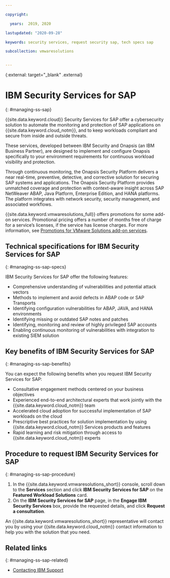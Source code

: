```yaml
---

copyright:

  years:  2019, 2020

lastupdated: "2020-09-28"

keywords: security services, request security sap, tech specs sap

subcollection: vmwaresolutions


---
```


{:external: target="_blank" .external}

# IBM Security Services for SAP
{: #managing-ss-sap}

{{site.data.keyword.cloud}} Security Services for SAP offer a cybersecurity solution to automate the monitoring and protection of SAP applications on {{site.data.keyword.cloud_notm}}, and to keep workloads compliant and secure from inside and outside threats.

These services, developed between IBM Security and Onapsis (an IBM Business Partner), are designed to implement and configure Onapsis specifically to your environment requirements for continuous workload visibility and protection.

Through continuous monitoring, the Onapsis Security Platform delivers a near real-time, preventive, detective, and corrective solution for securing SAP systems and applications. The Onapsis Security Platform provides unmatched coverage and protection with context-aware insight across SAP NetWeaver ABAP, Java Platform, Enterprise Edition, and HANA platforms. The platform integrates with network security, security management, and associated workflows.

{{site.data.keyword.vmwaresolutions_full}} offers promotions for some add-on services. Promotional pricing offers a number of months free of charge for a service’s licenses, if the service has license charges. For more information, see [Promotions for VMware Solutions add-on services](/docs/vmwaresolutions?topic=vmwaresolutions-vc_addingremovingservices#vc_addingremovingservices-service-promotions).

## Technical specifications for IBM Security Services for SAP
{: #managing-ss-sap-specs}

IBM Security Services for SAP offer the following features:
* Comprehensive understanding of vulnerabilities and potential attack vectors
* Methods to implement and avoid defects in ABAP code or SAP Transports
* Identifying configuration vulnerabilities for ABAP, JAVA, and HANA environments
* Identifying missing or outdated SAP notes and patches 
* Identifying, monitoring and review of highly privileged SAP accounts
* Enabling continuous monitoring of vulnerabilities with integration to existing SIEM solution

## Key benefits of IBM Security Services for SAP
{: #managing-ss-sap-benefits}

You can expect the following benefits when you request IBM Security Services for SAP:
* Consultative engagement methods centered on your business objectives
* Experienced end-to-end architectural experts that work jointly with the {{site.data.keyword.cloud_notm}} team
* Accelerated cloud adoption for successful implementation of SAP workloads on the cloud
* Prescriptive best practices for solution implementation by using {{site.data.keyword.cloud_notm}} Services products and features
* Rapid learning and risk mitigation through access to {{site.data.keyword.cloud_notm}} experts

## Procedure to request IBM Security Services for SAP
{: #managing-ss-sap-procedure}

1. In the {{site.data.keyword.vmwaresolutions_short}} console, scroll down to the **Services** section and click **IBM Security Services for SAP** on the **Featured Workload Solutions** card.
2. On the **IBM Security Services for SAP** page, in the **Engage IBM Security Services** box, provide the requested details, and click **Request a consultation**.

  An {{site.data.keyword.vmwaresolutions_short}} representative will contact you by using your {{site.data.keyword.cloud_notm}} contact information to help you with the solution that you need.

## Related links
{: #managing-ss-sap-related}

* [Contacting IBM Support](/docs/vmwaresolutions?topic=vmwaresolutions-trbl_support)
